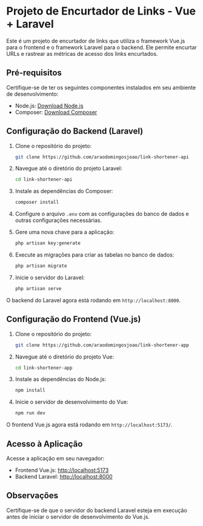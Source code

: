 # Projeto de Encurtador de Links - Vue + Laravel

Este é um projeto de encurtador de links que utiliza o framework Vue.js para o frontend e o framework Laravel para o backend. Ele permite encurtar URLs e rastrear as métricas de acesso dos links encurtados.

## Pré-requisitos

Certifique-se de ter os seguintes componentes instalados em seu ambiente de desenvolvimento:

- Node.js: [Download Node.js](https://nodejs.org/)
- Composer: [Download Composer](https://getcomposer.org/)

## Configuração do Backend (Laravel)

1. Clone o repositório do projeto:

   ```bash
   git clone https://github.com/araodomingosjoao/link-shortener-api
   ```

2. Navegue até o diretório do projeto Laravel:

   ```bash
   cd link-shortener-api
   ```

3. Instale as dependências do Composer:

   ```bash
   composer install
   ```

4. Configure o arquivo `.env` com as configurações do banco de dados e outras configurações necessárias.

5. Gere uma nova chave para a aplicação:

   ```bash
   php artisan key:generate
   ```

6. Execute as migrações para criar as tabelas no banco de dados:

   ```bash
   php artisan migrate
   ```

7. Inicie o servidor do Laravel:

   ```bash
   php artisan serve
   ```

O backend do Laravel agora está rodando em `http://localhost:8000`.

## Configuração do Frontend (Vue.js)

1. Clone o repositório do projeto:

   ```bash
   git clone https://github.com/araodomingosjoao/link-shortener-app
   ```

2. Navegue até o diretório do projeto Vue:

   ```bash
   cd link-shortener-app
   ```

3. Instale as dependências do Node.js:

   ```bash
   npm install
   ```

4. Inicie o servidor de desenvolvimento do Vue:

   ```bash
   npm run dev
   ```

O frontend Vue.js agora está rodando em `http://localhost:5173/`.

## Acesso à Aplicação

Acesse a aplicação em seu navegador:

- Frontend Vue.js: [http://localhost:5173](http://localhost:8080)
- Backend Laravel: [http://localhost:8000](http://localhost:8000)

## Observações

Certifique-se de que o servidor do backend Laravel esteja em execução antes de iniciar o servidor de desenvolvimento do Vue.js.